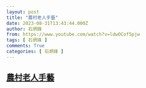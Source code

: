 ```yaml
---
layout: post
title: "農村老人手藝"
date: 2023-08-31T13:43:44.000Z
author: 石炳鋒
from: https://www.youtube.com/watch?v=ldwOCof5pjw
tags: [ 石炳锋 ]
comments: True
categories: [ 石炳锋 ]
---
```

<!--1693489424000-->
[農村老人手藝](https://www.youtube.com/watch?v=ldwOCof5pjw)
------

<div>

</div>
